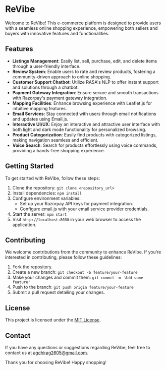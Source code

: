 # ReVibe

Welcome to ReVibe! This e-commerce platform is designed to provide users with a seamless online shopping experience, empowering both sellers and buyers with innovative features and functionalities.

## Features

- **Listings Management**: Easily list, sell, purchase, edit, and delete items through a user-friendly interface.
- **Review System**: Enable users to rate and review products, fostering a community-driven approach to online shopping.
- **Customer Support Chatbot**: Utilize RASA's NLP to offer instant support and solutions through a chatbot.
- **Payment Gateway Integration**: Ensure secure and smooth transactions with Razorpay's payment gateway integration.
- **Mapping Facilities**: Enhance browsing experience with Leaflet.js for intuitive mapping features.
- **Email Services**: Stay connected with users through email notifications and updates using Email.js.
- **Interactive UI/UX**: Enjoy an interactive and attractive user interface with both light and dark mode functionality for personalized browsing.
- **Product Categorization**: Easily find products with categorized listings, making navigation seamless and efficient.
- **Voice Search**: Search for products effortlessly using voice commands, providing a hands-free shopping experience.

## Getting Started

To get started with ReVibe, follow these steps:

1. Clone the repository: `git clone <repository_url>`
2. Install dependencies: `npm install`
3. Configure environment variables:
   - Set up your Razorpay API keys for payment integration.
   - Configure email.js with your email service provider credentials.
4. Start the server: `npm start`
5. Visit `http://localhost:8080` in your web browser to access the application.

## Contributing

We welcome contributions from the community to enhance ReVibe. If you're interested in contributing, please follow these guidelines:

1. Fork the repository.
2. Create a new branch: `git checkout -b feature/your-feature`
3. Make your changes and commit them: `git commit -m 'Add some feature'`
4. Push to the branch: `git push origin feature/your-feature`
5. Submit a pull request detailing your changes.

## License

This project is licensed under the [MIT License](LICENSE).

## Contact

If you have any questions or suggestions regarding ReVibe, feel free to contact us at agchirag2605@gmail.com.

Thank you for choosing ReVibe! Happy shopping!
